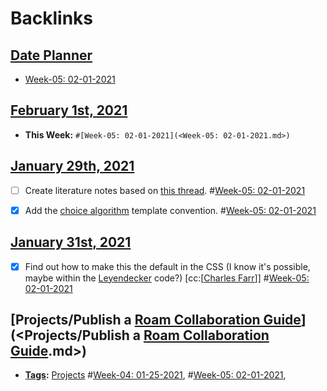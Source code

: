 
# Backlinks
## [Date Planner](<Date Planner.md>)
- [Week-05: 02-01-2021](<Week-05: 02-01-2021.md>)

## [February 1st, 2021](<February 1st, 2021.md>)
- **This Week:** `#[Week-05: 02-01-2021](<Week-05: 02-01-2021.md>)`

## [January 29th, 2021](<January 29th, 2021.md>)
- [ ] Create literature notes based on [this thread](((0PZ_hR4QF))). #[Week-05: 02-01-2021](<Week-05: 02-01-2021.md>)

- [x] Add the [choice algorithm](<choice algorithm.md>) template convention. #[Week-05: 02-01-2021](<Week-05: 02-01-2021.md>)

## [January 31st, 2021](<January 31st, 2021.md>)
- [x] Find out how to make this the default in the CSS (I know it's possible, maybe within the [Leyendecker](<Leyendecker.md>) code?) [cc:[[Charles Farr](<cc:[[Charles Farr.md>)]] #[Week-05: 02-01-2021](<Week-05: 02-01-2021.md>)

## [Projects/Publish a [Roam Collaboration Guide](<Roam Collaboration Guide.md>)](<Projects/Publish a [Roam Collaboration Guide](<Roam Collaboration Guide.md>).md>)
- **[ Tags](< Tags.md>):** [Projects](<Projects.md>) #[Week-04: 01-25-2021](<Week-04: 01-25-2021.md>), #[Week-05: 02-01-2021](<Week-05: 02-01-2021.md>),

